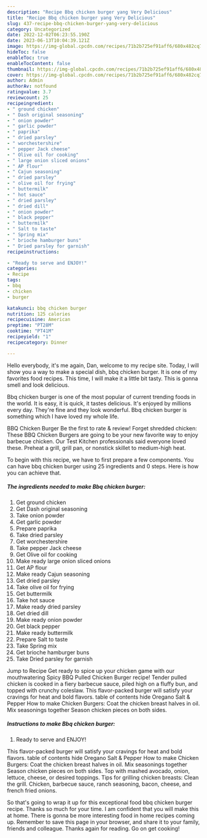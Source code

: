 ```yaml
---
description: "Recipe Bbq chicken burger yang Very Delicious"
title: "Recipe Bbq chicken burger yang Very Delicious"
slug: 437-recipe-bbq-chicken-burger-yang-very-delicious
category: Uncategorized
date: 2022-12-02T06:23:55.190Z
date: 2023-06-13T10:04:39.121Z
image: https://img-global.cpcdn.com/recipes/71b2b725ef91aff6/680x482cq70/bbq-chicken-burger-recipe-main-photo.jpg
hideToc: false
enableToc: true
enableTocContent: false
thumbnail: https://img-global.cpcdn.com/recipes/71b2b725ef91aff6/680x482cq70/bbq-chicken-burger-recipe-main-photo.jpg
cover: https://img-global.cpcdn.com/recipes/71b2b725ef91aff6/680x482cq70/bbq-chicken-burger-recipe-main-photo.jpg
author: Admin
authorAv: notfound
ratingvalue: 3.7
reviewcount: 25
recipeingredient:
- " ground chicken"
- " Dash original seasoning"
- " onion powder"
- " garlic powder"
- " paprika"
- " dried parsley"
- " worchestershire"
- " pepper Jack cheese"
- " Olive oil for cooking"
- " large onion sliced onions"
- " AP flour"
- " Cajun seasoning"
- " dried parsley"
- " olive oil for frying"
- " buttermilk"
- " hot sauce"
- " dried parsley"
- " dried dill"
- " onion powder"
- " black pepper"
- " buttermilk"
- " Salt to taste"
- " Spring mix"
- " brioche hamburger buns"
- " Dried parsley for garnish"
recipeinstructions:

- "Ready to serve and ENJOY!"
categories:
- Recipe
tags:
- bbq
- chicken
- burger

katakunci: bbq chicken burger 
nutrition: 125 calories
recipecuisine: American
preptime: "PT28M"
cooktime: "PT41M"
recipeyield: "1"
recipecategory: Dinner

---
```



Hello everybody, it's me again, Dan, welcome to my recipe site. Today, I will show you a way to make a special dish, bbq chicken burger. It is one of my favorites food recipes. This time, I will make it a little bit tasty. This is gonna smell and look delicious.

Bbq chicken burger is one of the most popular of current trending foods in the world. It is easy, it is quick, it tastes delicious. It's enjoyed by millions every day. They're fine and they look wonderful. Bbq chicken burger is something which I have loved my whole life.

BBQ Chicken Burger Be the first to rate &amp; review! Forget shredded chicken: These BBQ Chicken Burgers are going to be your new favorite way to enjoy barbecue chicken. Our Test Kitchen professionals said everyone loved these. Preheat a grill, grill pan, or nonstick skillet to medium-high heat.


To begin with this recipe, we have to first prepare a few components. You can have bbq chicken burger using 25 ingredients and 0 steps. Here is how you can achieve that.

<!--inarticleads1-->

##### The ingredients needed to make Bbq chicken burger:

1. Get  ground chicken
1. Get  Dash original seasoning
1. Take  onion powder
1. Get  garlic powder
1. Prepare  paprika
1. Take  dried parsley
1. Get  worchestershire
1. Take  pepper Jack cheese
1. Get  Olive oil for cooking
1. Make ready  large onion sliced onions
1. Get  AP flour
1. Make ready  Cajun seasoning
1. Get  dried parsley
1. Take  olive oil for frying
1. Get  buttermilk
1. Take  hot sauce
1. Make ready  dried parsley
1. Get  dried dill
1. Make ready  onion powder
1. Get  black pepper
1. Make ready  buttermilk
1. Prepare  Salt to taste
1. Take  Spring mix
1. Get  brioche hamburger buns
1. Take  Dried parsley for garnish


Jump to Recipe Get ready to spice up your chicken game with our mouthwatering Spicy BBQ Pulled Chicken Burger recipe! Tender pulled chicken is cooked in a fiery barbecue sauce, piled high on a fluffy bun, and topped with crunchy coleslaw. This flavor-packed burger will satisfy your cravings for heat and bold flavors. table of contents hide Oregano Salt &amp; Pepper How to make Chicken Burgers: Coat the chicken breast halves in oil. Mix seasonings together Season chicken pieces on both sides. 

<!--inarticleads2-->

##### Instructions to make Bbq chicken burger:


1. Ready to serve and ENJOY!

This flavor-packed burger will satisfy your cravings for heat and bold flavors. table of contents hide Oregano Salt &amp; Pepper How to make Chicken Burgers: Coat the chicken breast halves in oil. Mix seasonings together Season chicken pieces on both sides. Top with mashed avocado, onion, lettuce, cheese, or desired toppings. Tips for grilling chicken breasts: Clean the grill. Chicken, barbecue sauce, ranch seasoning, bacon, cheese, and french fried onions. 

So that's going to wrap it up for this exceptional food bbq chicken burger recipe. Thanks so much for your time. I am confident that you will make this at home. There is gonna be more interesting food in home recipes coming up. Remember to save this page in your browser, and share it to your family, friends and colleague. Thanks again for reading. Go on get cooking!

